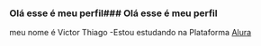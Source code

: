 ### Olá esse é meu perfil### Olá esse é meu perfil

meu nome é Victor Thiago
-Estou estudando na Plataforma [Alura](https://www.alura.com.br/)

